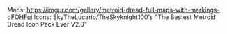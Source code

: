 Maps: https://imgur.com/gallery/metroid-dread-full-maps-with-markings-oFOHFui
Icons: SkyTheLucario/TheSkyknight100's "The Bestest Metroid Dread Icon Pack Ever V2.0"